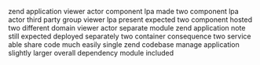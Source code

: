 zend application viewer actor component lpa made two component lpa actor third party group viewer lpa present expected two component hosted two different domain viewer actor separate module zend application note still expected deployed separately two container consequence two service able share code much easily single zend codebase manage application slightly larger overall dependency module included